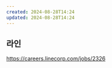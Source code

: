 ```yaml
---
created: 2024-08-28T14:24
updated: 2024-08-28T14:24
---
```

## 라인
https://careers.linecorp.com/jobs/2326

